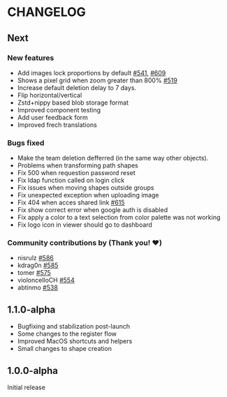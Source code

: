# CHANGELOG #

## Next

### New features

- Add images lock proportions by default [#541](https://github.com/penpot/penpot/discussions/541), [#609](https://github.com/penpot/penpot/issues/609)
- Shows a pixel grid when zoom greater than 800% [#519](https://github.com/penpot/penpot/discussions/519)
- Increase default deletion delay to 7 days.
- Flip horizontal/vertical
- Zstd+nippy based blob storage format
- Improved component testing
- Add user feedback form
- Improved frech translations

### Bugs fixed

- Make the team deletion defferred (in the same way other objects).
- Problems when transforming path shapes
- Fix 500 when requestion password reset
- Fix ldap function called on login click
- Fix issues when moving shapes outside groups
- Fix unexpected exception when uploading image
- Fix 404 when acces shared link [#615](https://github.com/penpot/penpot/issues/615)
- Fix show correct error when google auth is disabled
- Fix apply a color to a text selection from color palette was not working
- Fix logo icon in viewer should go to dashboard

### Community contributions by (Thank you! :heart:)

- nisrulz [#586](https://github.com/penpot/penpot/pull/586)
- kdrag0n [#585](https://github.com/penpot/penpot/pull/585)
- tomer [#575](https://github.com/penpot/penpot/pull/575)
- violoncelloCH [#554](https://github.com/penpot/penpot/pull/554)
- abtinmo [#538](https://github.com/penpot/penpot/pull/538)

## 1.1.0-alpha

- Bugfixing and stabilization post-launch
- Some changes to the register flow
- Improved MacOS shortcuts and helpers
- Small changes to shape creation


## 1.0.0-alpha

Initial release
